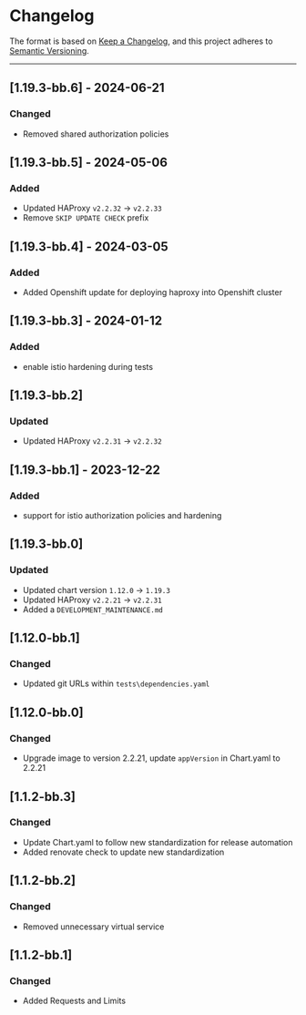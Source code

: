 # Changelog

The format is based on [Keep a Changelog](https://keepachangelog.com/en/1.0.0/), and this project adheres to [Semantic Versioning](https://semver.org/spec/v2.0.0.html).

---
## [1.19.3-bb.6] - 2024-06-21
### Changed
- Removed shared authorization policies

## [1.19.3-bb.5] - 2024-05-06
### Added
- Updated HAProxy `v2.2.32` -> `v2.2.33`
- Remove `SKIP UPDATE CHECK` prefix

## [1.19.3-bb.4] - 2024-03-05
### Added
- Added Openshift update for deploying haproxy into Openshift cluster

## [1.19.3-bb.3] - 2024-01-12
### Added
- enable istio hardening during tests

## [1.19.3-bb.2]
### Updated
- Updated HAProxy `v2.2.31` -> `v2.2.32`

## [1.19.3-bb.1] - 2023-12-22
### Added
- support for istio authorization policies and hardening

## [1.19.3-bb.0]
### Updated
- Updated chart version `1.12.0` -> `1.19.3`
- Updated HAProxy `v2.2.21` -> `v2.2.31`
- Added a `DEVELOPMENT_MAINTENANCE.md`

## [1.12.0-bb.1]
### Changed
- Updated git URLs within `tests\dependencies.yaml`

## [1.12.0-bb.0]
### Changed
- Upgrade image to version 2.2.21, update `appVersion` in Chart.yaml to 2.2.21

## [1.1.2-bb.3]
### Changed
- Update Chart.yaml to follow new standardization for release automation
- Added renovate check to update new standardization

## [1.1.2-bb.2]
### Changed
- Removed unnecessary virtual service

## [1.1.2-bb.1]
### Changed
- Added Requests and Limits
